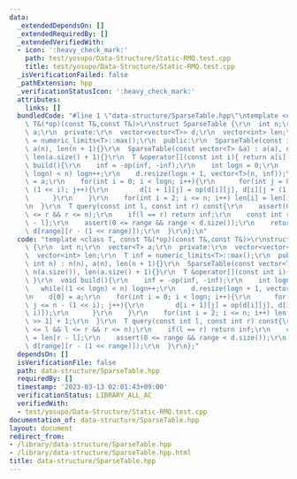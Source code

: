 ```yaml
---
data:
  _extendedDependsOn: []
  _extendedRequiredBy: []
  _extendedVerifiedWith:
  - icon: ':heavy_check_mark:'
    path: test/yosupo/Data-Structure/Static-RMQ.test.cpp
    title: test/yosupo/Data-Structure/Static-RMQ.test.cpp
  _isVerificationFailed: false
  _pathExtension: hpp
  _verificationStatusIcon: ':heavy_check_mark:'
  attributes:
    links: []
  bundledCode: "#line 1 \"data-structure/SparseTable.hpp\"\ntemplate <class T, const\
    \ T&(*op)(const T&,const T&)>\r\nstruct SparseTable {\r\n  int n;\r\n  vector<T>\
    \ a;\r\n  private:\r\n  vector<vector<T>> d;\r\n  vector<int> len;\r\n  T inf\
    \ = numeric_limits<T>::max();\r\n  public:\r\n  SparseTable(const int n) : n(n),\
    \ a(n), len(n + 1){}\r\n  SparseTable(const vector<T> &a) : a(a), n(a.size()),\
    \ len(a.size() + 1){}\r\n  T &operator[](const int i){ return a[i]; }\r\n  void\
    \ build(){\r\n    inf = -op(inf, -inf);\r\n    int logn = 0;\r\n    while((1 <<\
    \ logn) < n) logn++;\r\n    d.resize(logn + 1, vector<T>(n, inf));\r\n    d[0]\
    \ = a;\r\n    for(int i = 0; i < logn; i++){\r\n      for(int j = 0; j <= n -\
    \ (1 << i); j++){\r\n        d[i + 1][j] = op(d[i][j], d[i][j + (1 << i)]);\r\n\
    \      }\r\n    }\r\n    for(int i = 2; i <= n; i++) len[i] = len[i >> 1] + 1;\r\
    \n  }\r\n  T query(const int l, const int r) const{\r\n    assert(0 <= l && l\
    \ <= r && r <= n);\r\n    if(l == r) return inf;\r\n    const int range = len[r\
    \ - l];\r\n    assert(0 <= range && range < d.size());\r\n    return op(d[range][l],\
    \ d[range][r - (1 << range)]);\r\n  }\r\n};\n"
  code: "template <class T, const T&(*op)(const T&,const T&)>\r\nstruct SparseTable\
    \ {\r\n  int n;\r\n  vector<T> a;\r\n  private:\r\n  vector<vector<T>> d;\r\n\
    \  vector<int> len;\r\n  T inf = numeric_limits<T>::max();\r\n  public:\r\n  SparseTable(const\
    \ int n) : n(n), a(n), len(n + 1){}\r\n  SparseTable(const vector<T> &a) : a(a),\
    \ n(a.size()), len(a.size() + 1){}\r\n  T &operator[](const int i){ return a[i];\
    \ }\r\n  void build(){\r\n    inf = -op(inf, -inf);\r\n    int logn = 0;\r\n \
    \   while((1 << logn) < n) logn++;\r\n    d.resize(logn + 1, vector<T>(n, inf));\r\
    \n    d[0] = a;\r\n    for(int i = 0; i < logn; i++){\r\n      for(int j = 0;\
    \ j <= n - (1 << i); j++){\r\n        d[i + 1][j] = op(d[i][j], d[i][j + (1 <<\
    \ i)]);\r\n      }\r\n    }\r\n    for(int i = 2; i <= n; i++) len[i] = len[i\
    \ >> 1] + 1;\r\n  }\r\n  T query(const int l, const int r) const{\r\n    assert(0\
    \ <= l && l <= r && r <= n);\r\n    if(l == r) return inf;\r\n    const int range\
    \ = len[r - l];\r\n    assert(0 <= range && range < d.size());\r\n    return op(d[range][l],\
    \ d[range][r - (1 << range)]);\r\n  }\r\n};"
  dependsOn: []
  isVerificationFile: false
  path: data-structure/SparseTable.hpp
  requiredBy: []
  timestamp: '2023-03-13 02:01:43+09:00'
  verificationStatus: LIBRARY_ALL_AC
  verifiedWith:
  - test/yosupo/Data-Structure/Static-RMQ.test.cpp
documentation_of: data-structure/SparseTable.hpp
layout: document
redirect_from:
- /library/data-structure/SparseTable.hpp
- /library/data-structure/SparseTable.hpp.html
title: data-structure/SparseTable.hpp
---
```

